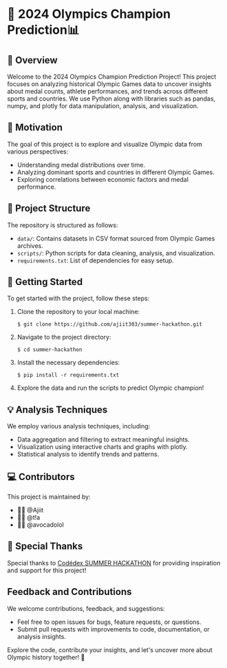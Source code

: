 # 🏅 2024 Olympics Champion Prediction📊

## 🌟 Overview
Welcome to the 2024 Olympics Champion Prediction Project! This project focuses on analyzing historical Olympic Games data to uncover insights about medal counts, athlete performances, and trends across different sports and countries. We use Python along with libraries such as pandas, numpy, and plotly for data manipulation, analysis, and visualization.

## 🤟 Motivation
The goal of this project is to explore and visualize Olympic data from various perspectives:
- Understanding medal distributions over time.
- Analyzing dominant sports and countries in different Olympic Games.
- Exploring correlations between economic factors and medal performance.

## 📂 Project Structure
The repository is structured as follows:
- `data/`: Contains datasets in CSV format sourced from Olympic Games archives.
- `scripts/`: Python scripts for data cleaning, analysis, and visualization.
- `requirements.txt`: List of dependencies for easy setup.

## 🚀 Getting Started
To get started with the project, follow these steps:

1. Clone the repository to your local machine:
    ```
    $ git clone https://github.com/ajiit303/summer-hackathon.git
    ```

2. Navigate to the project directory:
    ```
    $ cd summer-hackathon
    ```

3. Install the necessary dependencies:
    ```
    $ pip install -r requirements.txt
    ```

4. Explore the data and run the scripts to predict Olympic champion!

## 💡 Analysis Techniques
We employ various analysis techniques, including:
- Data aggregation and filtering to extract meaningful insights.
- Visualization using interactive charts and graphs with plotly.
- Statistical analysis to identify trends and patterns.

## 💻 Contributors 
This project is maintained by:
- 👨‍💻 @Ajiit
- 👩‍💻 @t!a
- 👩‍💻 @avocadolol

## 🥂 Special Thanks
Special thanks to [Codédex SUMMER HACKATHON](https://www.codedex.io/hackathon) for providing inspiration and support for this project!

## Feedback and Contributions
We welcome contributions, feedback, and suggestions:
- Feel free to open issues for bugs, feature requests, or questions.
- Submit pull requests with improvements to code, documentation, or analysis insights.

Explore the code, contribute your insights, and let's uncover more about Olympic history together! 🎉
